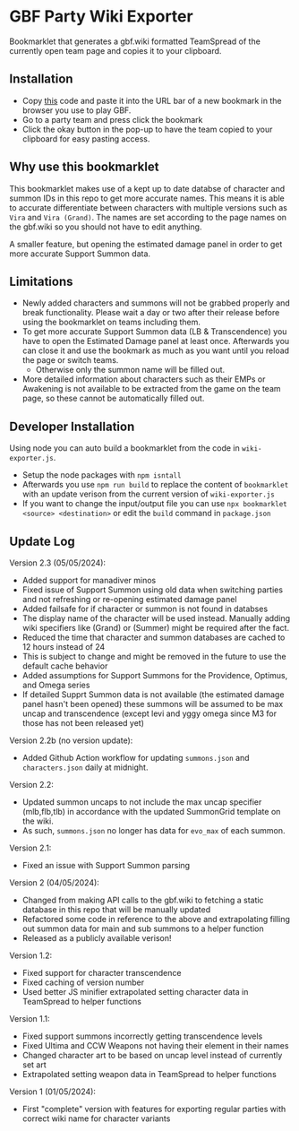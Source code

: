 # GBF Party Wiki Exporter

Bookmarklet that generates a gbf.wiki formatted TeamSpread of the currently open team page and copies it to your clipboard.

## Installation

- Copy [this](https://raw.githubusercontent.com/cajunwildcat/GBF-Party-Parser/main/bookmarklet) code and paste it into the URL bar of a new bookmark in the browser you use to play GBF.
- Go to a party team and press click the bookmark
- Click the okay button in the pop-up to have the team copied to your clipboard for easy pasting access.

## Why use this bookmarklet

This bookmarklet makes use of a kept up to date databse of character and summon IDs in this repo to get more accurate names. This means it is able to accurate differentiate between characters with multiple versions such as `Vira` and `Vira (Grand)`. The names are set according to the page names on the gbf.wiki so you should not have to edit anything.

A smaller feature, but opening the estimated damage panel in order to get more accurate Support Summon data.

## Limitations

- Newly added characters and summons will not be grabbed properly and break functionality. Please wait a day or two after their release before using the bookmarklet on teams including them.
- To get more accurate Support Summon data (LB & Transcendence) you have to open the Estimated Damage panel at least once. Afterwards you can close it and use the bookmark as much as you want until you reload the page or switch teams.
  - Otherwise only the summon name will be filled out.
- More detailed information about characters such as their EMPs or Awakening is not available to be extracted from the game on the team page, so these cannot be automatically filled out.

## Developer Installation

Using node you can auto build a bookmarklet from the code in `wiki-exporter.js`.
 - Setup the node packages with `npm isntall`
 - Afterwards you use `npm run build` to replace the content of `bookmarklet` with an update verison from the current version of `wiki-exporter.js`
 - If you want to change the input/output file you can use `npx bookmarklet <source> <destination>` or edit the `build` command in `package.json`

## Update Log
Version 2.3 (05/05/2024):
 - Added support for manadiver minos
 - Fixed issue of Support Summon using old data when switching parties and not refreshing or re-opening estimated damage panel
 - Added failsafe for if character or summon is not found in databses
  - The display name of the character will be used instead. Manually adding wiki specifiers like (Grand) or (Summer) might be required after the fact.
 - Reduced the time that character and summon databases are cached to 12 hours instead of 24
  - This is subject to change and might be removed in the future to use the default cache behavior
 - Added assumptions for Support Summons for the Providence, Optimus, and Omega series
  - If detailed Supprt Summon data is not available (the estimated damage panel hasn't been opened) these summons will be assumed to be max uncap and transcendence (except levi and yggy omega since M3 for those has not been released yet)

Version 2.2b (no version update):
 - Added Github Action workflow for updating `summons.json` and `characters.json` daily at midnight.

Version 2.2:
 - Updated summon uncaps to not include the max uncap specifier (mlb,flb,tlb) in accordance with the updated SummonGrid template on the wiki.
  - As such, `summons.json` no longer has data for `evo_max` of each summon.

Version 2.1: 
 - Fixed an issue with Support Summon parsing

Version 2 (04/05/2024):
 - Changed from making API calls to the gbf.wiki to fetching a static database in this repo that will be manually updated
 - Refactored some code in reference to the above and extrapolating filling out summon data for main and sub summons to a helper function
 - Released as a publicly available verison!

Version 1.2:
 - Fixed support for character transcendence
 - Fixed caching of version number
 - Used better JS minifier extrapolated setting character data in TeamSpread to helper functions

Version 1.1:
 - Fixed support summons incorrectly getting transcendence levels
 - Fixed Ultima and CCW Weapons not having their element in their names
 - Changed character art to be based on uncap level instead of currently set art
 - Extrapolated setting weapon data in TeamSpread to helper functions

Version 1 (01/05/2024):
 - First "complete" version with features for exporting regular parties with correct wiki name for character variants